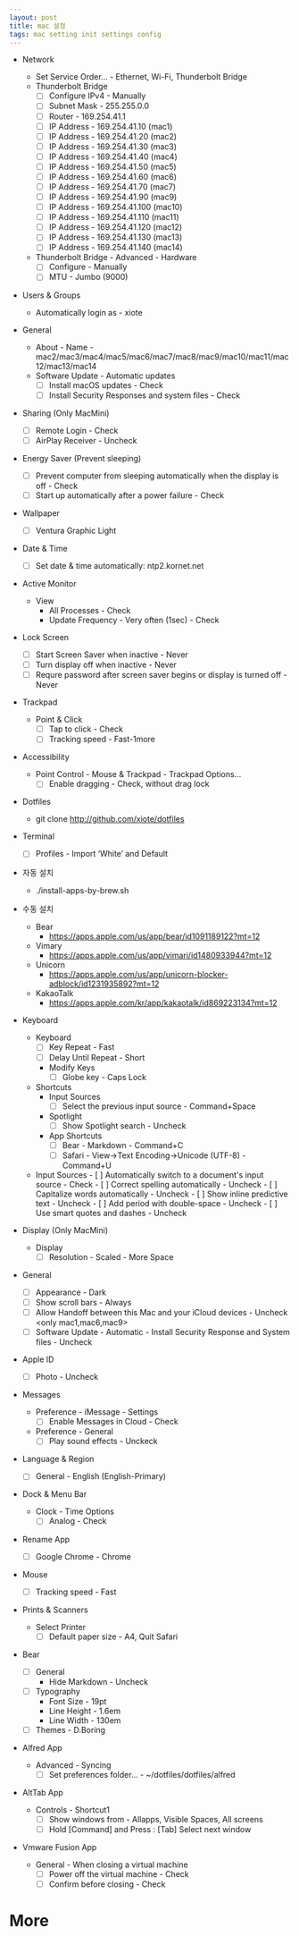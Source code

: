 ```yaml
---
layout: post
title: mac 설정
tags: mac setting init settings config
---
```

- Network
    - Set Service Order... - Ethernet, Wi-Fi, Thunderbolt Bridge
    - Thunderbolt Bridge
        - [ ] Configure IPv4 - Manually
        - [ ] Subnet Mask - 255.255.0.0
        - [ ] Router - 169.254.41.1
        - [ ] IP Address - 169.254.41.10 (mac1)
        - [ ] IP Address - 169.254.41.20 (mac2)
        - [ ] IP Address - 169.254.41.30 (mac3)
        - [ ] IP Address - 169.254.41.40 (mac4)
        - [ ] IP Address - 169.254.41.50 (mac5)
        - [ ] IP Address - 169.254.41.60 (mac6)
        - [ ] IP Address - 169.254.41.70 (mac7)
        - [ ] IP Address - 169.254.41.90 (mac9)
        - [ ] IP Address - 169.254.41.100 (mac10)
        - [ ] IP Address - 169.254.41.110 (mac11)
        - [ ] IP Address - 169.254.41.120 (mac12)
        - [ ] IP Address - 169.254.41.130 (mac13)
        - [ ] IP Address - 169.254.41.140 (mac14)
     - Thunderbolt Bridge - Advanced - Hardware
        - [ ] Configure - Manually 
        - [ ] MTU - Jumbo (9000)
- Users & Groups
    - Automatically login as - xiote
- General
    - About - Name - mac2/mac3/mac4/mac5/mac6/mac7/mac8/mac9/mac10/mac11/mac12/mac13/mac14
    - Software Update - Automatic updates
        - [ ] Install macOS updates - Check
        - [ ] Install Security Responses and system files - Check
- Sharing (Only MacMini)
    - [ ]  Remote Login - Check
    - [ ]  AirPlay Receiver - Uncheck
- Energy Saver (Prevent sleeping)
    - [ ] Prevent computer from sleeping automatically when the display is off - Check 
    - [ ] Start up automatically after a power failure - Check
- Wallpaper
    - [ ] Ventura Graphic Light
- Date & Time
    - [ ]  Set date & time automatically: ntp2.kornet.net
- Active Monitor
    - View
      - All Processes - Check
      - Update Frequency - Very often (1sec) - Check
- Lock Screen
    - [ ] Start Screen Saver when inactive - Never
    - [ ] Turn display off when inactive - Never
    - [ ] Requre password after screen saver begins or display is turned off - Never
- Trackpad
    - Point & Click
        - [ ]  Tap to click - Check  
        - [ ]  Tracking speed - Fast-1more
- Accessibility
    - Point Control - Mouse & Trackpad - Trackpad Options...
        - [ ]  Enable dragging - Check, without drag lock
- Dotfiles
    - git clone http://github.com/xiote/dotfiles
- Terminal
    - [ ]  Profiles - Import ‘White’ and Default
- 자동 설치
    - ./install-apps-by-brew.sh
- 수동 설치
    - Bear
        - https://apps.apple.com/us/app/bear/id1091189122?mt=12
    - Vimary
        - https://apps.apple.com/us/app/vimari/id1480933944?mt=12
    - Unicorn
        - https://apps.apple.com/us/app/unicorn-blocker-adblock/id1231935892?mt=12
    - KakaoTalk
        - https://apps.apple.com/kr/app/kakaotalk/id869223134?mt=12
- Keyboard
    - Keyboard
        - [ ]  Key Repeat - Fast
        - [ ]  Delay Until Repeat - Short
        - Modify Keys
            - [ ]  Globe key - Caps Lock
    - Shortcuts
        - Input Sources
            - [ ]  Select the previous input source - Command+Space
        - Spotlight
            - [ ]  Show Spotlight search - Uncheck
        - App Shortcuts
            - [ ]  Bear - Markdown - Command+C
            - [ ]  Safari - View->Text Encoding->Unicode (UTF-8) - Command+U
     - Input Sources
            - [ ] Automatically switch to a document's input source - Check
            - [ ] Correct spelling automatically - Uncheck
            - [ ] Capitalize words automatically - Uncheck
            - [ ] Show inline predictive text - Uncheck
            - [ ] Add period with double-space - Uncheck
            - [ ] Use smart quotes and dashes - Uncheck
            
- Display (Only MacMini)
    - Display
        - [ ]  Resolution - Scaled - More Space
- General
    - [ ]  Appearance - Dark
    - [ ]  Show scroll bars - Always
    - [ ]  Allow Handoff between this Mac and your iCloud devices - Uncheck <only mac1,mac6,mac9>
    - [ ]  Software Update - Automatic - Install Security Response and System files - Uncheck
- Apple ID
    - [ ]  Photo - Uncheck
- Messages
    - Preference - iMessage - Settings
        - [ ] Enable Messages in Cloud - Check
    - Preference - General
        - [ ] Play sound effects - Unckeck
- Language & Region
    - [ ]  General - English (English-Primary)
- Dock & Menu Bar
    - Clock - Time Options
        - [ ] Analog - Check
- Rename App
    - [ ] Google Chrome - Chrome
- Mouse
    - [ ]  Tracking speed - Fast
- Prints & Scanners
    - Select Printer
        - [ ] Default paper size - A4, Quit Safari
- Bear
    - [ ] General
        - Hide Markdown - Uncheck     
    - [ ] Typography
        - Font Size - 19pt
        - Line Height - 1.6em
        - Line Width - 130em
    - [ ] Themes - D.Boring
- Alfred App
    - Advanced - Syncing
        - [ ] Set preferences folder... - ~/dotfiles/dotfiles/alfred
- AltTab App
    - Controls - Shortcut1
        - [ ]  Show windows from - Allapps, Visible Spaces, All screens
        - [ ]  Hold [Command] and Press : [Tab] Select next window
- Vmware Fusion App
    - General - When closing a virtual machine 
        - [ ]  Power off the virtual machine - Check
        - [ ]  Confirm before closing - Check            
# More
